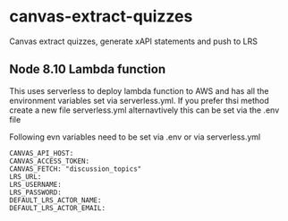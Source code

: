 # canvas-extract-quizzes

Canvas extract quizzes, generate xAPI statements and push to LRS 

## Node 8.10 Lambda function

This uses serverless to deploy lambda function to AWS and has all the environment variables set via serverless.yml. If you prefer thsi method create a new file serverless.yml
alternavtively this can be set via the .env file


Following evn variables need to be set via .env or via serverless.yml
```
CANVAS_API_HOST:
CANVAS_ACCESS_TOKEN:
CANVAS_FETCH: "discussion_topics"
LRS_URL: 
LRS_USERNAME:
LRS_PASSWORD:
DEFAULT_LRS_ACTOR_NAME: 
DEFAULT_LRS_ACTOR_EMAIL: 
```
